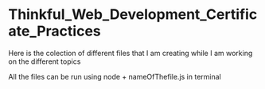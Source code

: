 # Thinkful_Web_Development_Certificate_Practices
Here is the colection of different files that I am creating while I am working on the different topics

All the files can be run using node + nameOfThefile.js in terminal
